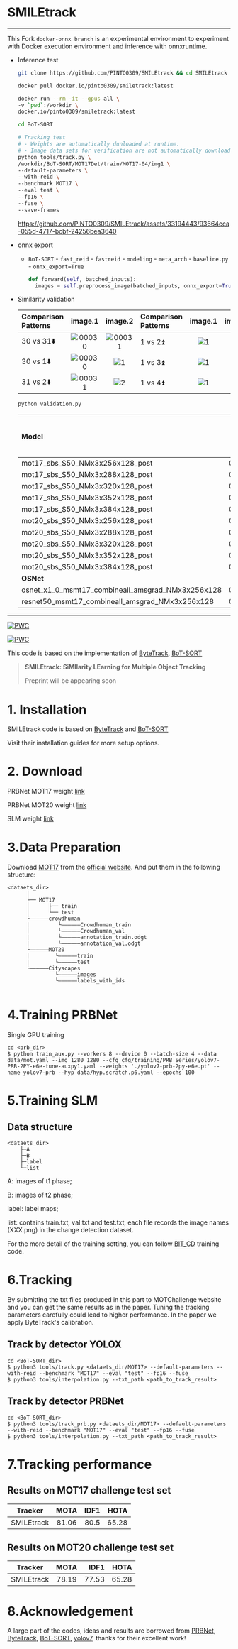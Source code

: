 # SMILEtrack

---

This Fork `docker-onnx branch` is an experimental environment to experiment with Docker execution environment and inference with onnxruntime.

- Inference test

  ```bash
  git clone https://github.com/PINTO0309/SMILEtrack && cd SMILEtrack

  docker pull docker.io/pinto0309/smiletrack:latest

  docker run --rm -it --gpus all \
  -v `pwd`:/workdir \
  docker.io/pinto0309/smiletrack:latest

  cd BoT-SORT

  # Tracking test
  # - Weights are automatically dunloaded at runtime.
  # - Image data sets for verification are not automatically downloaded.
  python tools/track.py \
  /workdir/BoT-SORT/MOT17Det/train/MOT17-04/img1 \
  --default-parameters \
  --with-reid \
  --benchmark MOT17 \
  --eval test \
  --fp16 \
  --fuse \
  --save-frames
  ```

  https://github.com/PINTO0309/SMILEtrack/assets/33194443/93664cca-055d-4717-bcbf-24256bea3640

- onnx export
  - `BoT-SORT` - `fast_reid` - `fastreid` - `modeling` - `meta_arch` - `baseline.py` - `onnx_export=True`

    ```python
    def forward(self, batched_inputs):
      images = self.preprocess_image(batched_inputs, onnx_export=True)
    ```

- Similarity validation

  |Comparison<br>Patterns|image.1|image.2|Comparison<br>Patterns|image.1|image.2|
  |:-|:-:|:-:|:-|:-:|:-:|
  |30 vs 31⬇️|![00030](https://github.com/PINTO0309/PINTO_model_zoo/assets/33194443/b2249f44-cd26-49da-8796-25e12f2831fe)|![00031](https://github.com/PINTO0309/PINTO_model_zoo/assets/33194443/030faa0d-b5a3-457e-8402-698f8bfea769)|1 vs 2⏫|![1](https://github.com/PINTO0309/PINTO_model_zoo/assets/33194443/82854902-c63b-4b24-859d-23661fe65f0c)|![2](https://github.com/PINTO0309/PINTO_model_zoo/assets/33194443/c6854b42-25af-42da-b8b0-59f85ee2fb78)|
  |30 vs 1⬇️|![00030](https://github.com/PINTO0309/PINTO_model_zoo/assets/33194443/893ed42c-4a63-4779-97e2-2af9ae57a79f)|![1](https://github.com/PINTO0309/PINTO_model_zoo/assets/33194443/8afb01a8-f7c4-483f-9387-62e59d715693)|1 vs 3⏫|![1](https://github.com/PINTO0309/PINTO_model_zoo/assets/33194443/49f09597-94c8-4130-aa43-b4f3971ed9a7)|![3](https://github.com/PINTO0309/PINTO_model_zoo/assets/33194443/79ba35d2-88de-4534-9bf5-c1c64d36c279)|
  |31 vs 2⬇️|![00031](https://github.com/PINTO0309/PINTO_model_zoo/assets/33194443/030faa0d-b5a3-457e-8402-698f8bfea769)|![2](https://github.com/PINTO0309/PINTO_model_zoo/assets/33194443/c6854b42-25af-42da-b8b0-59f85ee2fb78)|1 vs 4⏫|![1](https://github.com/PINTO0309/PINTO_model_zoo/assets/33194443/8fae11e3-1a46-4907-85b4-f9a9d3257e47)|![4](https://github.com/PINTO0309/PINTO_model_zoo/assets/33194443/c32a10d9-bb67-484f-8483-4c7080e70312)|
  
    ```bash
    python validation.py
    ```
  
    |Model|30<br>vs<br>31<br>⬇️|30<br>vs<br>1<br>⬇️|31<br>vs<br>2<br>⬇️|1<br>vs<br>2<br>⏫|1<br>vs<br>3<br>⏫|1<br>vs<br>4<br>⏫|
    |:-|-:|-:|-:|-:|-:|-:|
    |mot17_sbs_S50_NMx3x256x128_post|0.148|0.046|0.219|0.359|0.611|0.543|
    |mot17_sbs_S50_NMx3x288x128_post|0.154|0.036|0.223|0.375|0.643|0.562|
    |mot17_sbs_S50_NMx3x320x128_post|0.093|0.002|0.180|0.386|0.635|0.631|
    |mot17_sbs_S50_NMx3x352x128_post|0.057|-0.040|0.153|0.366|0.642|0.649|
    |mot17_sbs_S50_NMx3x384x128_post|0.044|-0.044|0.139|0.359|0.629|0.686|
    |mot20_sbs_S50_NMx3x256x128_post|0.406|0.318|0.309|0.538|0.727|0.778|
    |mot20_sbs_S50_NMx3x288x128_post|0.393|0.288|0.324|0.544|0.724|0.770|
    |mot20_sbs_S50_NMx3x320x128_post|0.372|0.253|0.293|0.543|0.701|0.775|
    |mot20_sbs_S50_NMx3x352x128_post|0.351|0.243|0.301|0.578|0.695|0.756|
    |mot20_sbs_S50_NMx3x384x128_post|0.325|0.226|0.289|0.559|0.698|0.757|
    |**OSNet**|||||||
    |osnet_x1_0_msmt17_combineall_amsgrad_NMx3x256x128|0.341|0.285|0.265|0.476|0.686|0.504|
    |resnet50_msmt17_combineall_amsgrad_NMx3x256x128|0.418|0.373|0.330|0.593|0.810|0.752|

---


[![PWC](https://img.shields.io/endpoint.svg?url=https://paperswithcode.com/badge/smiletrack-similarity-learning-for-multiple/multi-object-tracking-on-mot17)](https://paperswithcode.com/sota/multi-object-tracking-on-mot17?p=smiletrack-similarity-learning-for-multiple)

[![PWC](https://img.shields.io/endpoint.svg?url=https://paperswithcode.com/badge/smiletrack-similarity-learning-for-multiple/multi-object-tracking-on-mot20-1)](https://paperswithcode.com/sota/multi-object-tracking-on-mot20-1?p=smiletrack-similarity-learning-for-multiple)

This code is based on the implementation of [ByteTrack](https://github.com/ifzhang/ByteTrack), [BoT-SORT](https://github.com/NirAharon/BoT-SORT#bot-sort)

> **SMILEtrack: SiMIlarity LEarning for Multiple Object Tracking**
>
> Preprint will be appearing soon

# 1. Installation

SMILEtrack code is based on [ByteTrack](https://github.com/ifzhang/ByteTrack) and [BoT-SORT](https://github.com/NirAharon/BoT-SORT#bot-sort)

Visit their installation guides for more setup options.

# 2. Download
PRBNet MOT17 weight [link](https://drive.google.com/file/d/1HRjka6Ma7Nrcmzt9FWNQ2ATviNGBuXLC/view?usp=share_link)

PRBNet MOT20 weight [link](https://drive.google.com/file/d/1KyRJNgfApv3m7cHdW7Ekt87pxrs_3ozu/view?usp=share_link)

SLM weight [link](https://drive.google.com/file/d/1RDuVo7jYBkyBR4ngnBaVQUtHL8nAaGaL/view?usp=share_link)

# 3.Data Preparation
Download [MOT17](https://motchallenge.net/data/MOT17/) from the [official website](https://motchallenge.net/). And put them in the following structure:
```
<dataets_dir>
      │
      ├── MOT17
      │      ├── train
      │      └── test
      └——————crowdhuman
      |         └——————Crowdhuman_train
      |         └——————Crowdhuman_val
      |         └——————annotation_train.odgt
      |         └——————annotation_val.odgt
      └——————MOT20
      |        └——————train
      |        └——————test
      └——————Cityscapes
               └——————images
               └——————labels_with_ids


```
# 4.Training PRBNet
Single GPU training
```
cd <prb_dir>
$ python train_aux.py --workers 8 --device 0 --batch-size 4 --data data/mot.yaml --img 1280 1280 --cfg cfg/training/PRB_Series/yolov7-PRB-2PY-e6e-tune-auxpy1.yaml --weights './yolov7-prb-2py-e6e.pt' --name yolov7-prb --hyp data/hyp.scratch.p6.yaml --epochs 100
```
# 5.Training SLM
## Data structure
```
<dataets_dir>
    ├─A
    ├─B
    ├─label
    └─list

```
A: images of t1 phase;

B: images of t2 phase;

label: label maps;

list: contains train.txt, val.txt and test.txt, each file records the image names (XXX.png) in the change detection dataset.

For the more detail of the training setting, you can follow [BIT_CD](https://github.com/justchenhao/BIT_CD) training code.

# 6.Tracking

By submitting the txt files produced in this part to MOTChallenge website and you can get the same results as in the paper.
Tuning the tracking parameters carefully could lead to higher performance. In the paper we apply ByteTrack's calibration.

## Track by detector YOLOX
```
cd <BoT-SORT_dir>
$ python3 tools/track.py <dataets_dir/MOT17> --default-parameters --with-reid --benchmark "MOT17" --eval "test" --fp16 --fuse
$ python3 tools/interpolation.py --txt_path <path_to_track_result>
```
## Track by detector PRBNet
```
cd <BoT-SORT_dir>
$ python3 tools/track_prb.py <dataets_dir/MOT17> --default-parameters --with-reid --benchmark "MOT17" --eval "test" --fp16 --fuse
$ python3 tools/interpolation.py --txt_path <path_to_track_result>
```
# 7.Tracking performance
## Results on MOT17 challenge test set
| Tracker | MOTA | IDF1 | HOTA |
|-------|:-----:|------:|------:|
| SMILEtrack |  81.06  |   80.5 |   65.28    |


## Results on MOT20 challenge test set
| Tracker | MOTA | IDF1 | HOTA |
|-------|:-----:|------:|------:|
| SMILEtrack |  78.19  |   77.53 |   65.28    |

# 8.Acknowledgement
A large part of the codes, ideas and results are borrowed from [PRBNet](https://github.com/pingyang1117/PRBNet_PyTorch), [ByteTrack](https://github.com/ifzhang/ByteTrack), [BoT-SORT](https://github.com/NirAharon/BoT-SORT#bot-sort), [yolov7](https://github.com/WongKinYiu/yolov7), thanks for their excellent work!

